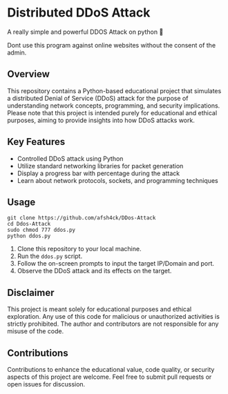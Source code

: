 # Distributed DDoS Attack
A really simple and powerful DDOS Attack on python 🚀

Dont use this program against online websites without the consent of the admin.

## Overview

This repository contains a Python-based educational project that simulates a distributed Denial of Service (DDoS) attack for the purpose of understanding network concepts, programming, and security implications. Please note that this project is intended purely for educational and ethical purposes, aiming to provide insights into how DDoS attacks work.

## Key Features

- Controlled DDoS attack using Python
- Utilize standard networking libraries for packet generation
- Display a progress bar with percentage during the attack
- Learn about network protocols, sockets, and programming techniques

## Usage

```
git clone https://github.com/afsh4ck/DDos-Attack
cd Ddos-Attack
sudo chmod 777 ddos.py
python ddos.py
```
1. Clone this repository to your local machine.
2. Run the `ddos.py` script.
3. Follow the on-screen prompts to input the target IP/Domain and port.
4. Observe the DDoS attack and its effects on the target.

## Disclaimer

This project is meant solely for educational purposes and ethical exploration. Any use of this code for malicious or unauthorized activities is strictly prohibited. The author and contributors are not responsible for any misuse of the code.

## Contributions

Contributions to enhance the educational value, code quality, or security aspects of this project are welcome. Feel free to submit pull requests or open issues for discussion.

